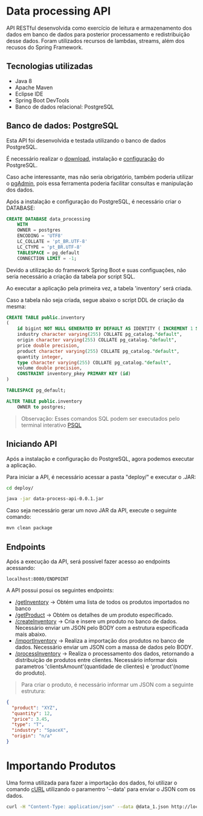 # Data processing API

API RESTful desenvolvida como exercício de leitura e armazenamento dos dados em banco de dados para posterior processamento e redistribuição desse dados.
Foram utilizados recursos de lambdas, streams, além dos recusos do Spring Framework.


## Tecnologias utilizadas

- Java 8
- Apache Maven
- Eclipse IDE
- Spring Boot DevTools
- Banco de dados relacional: PostgreSQL


## Banco de dados: PostgreSQL

Esta API foi desenvolvida e testada utilizando o banco de dados PostgreSQL.

É necessário realizar o [download](https://www.postgresql.org/download/), instalação e [configuração](https://medium.com/@thiago.reis/instalando-e-configurando-postgresql-no-ubuntu-86716cda5894) do PostgreSQL.

Caso ache interessante, mas não seria obrigatório, também poderia utilizar o [pgAdmin](https://www.pgadmin.org/download/), pois essa ferramenta poderia facilitar consultas e manipulação dos dados.


Após a instalação e configuração do PostgreSQL, é necessário criar o DATABASE:

```sql
CREATE DATABASE data_processing
    WITH 
    OWNER = postgres
    ENCODING = 'UTF8'
    LC_COLLATE = 'pt_BR.UTF-8'
    LC_CTYPE = 'pt_BR.UTF-8'
    TABLESPACE = pg_default
    CONNECTION LIMIT = -1;
```

Devido a utilização do framework Spring Boot e suas configuações, não seria necessário a criação da tabela por script SQL.
 
Ao executar a aplicação pela primeira vez, a tabela 'inventory' será criada.

Caso a tabela não seja criada, segue abaixo o script DDL de criação da mesma:

```sql
CREATE TABLE public.inventory
(
    id bigint NOT NULL GENERATED BY DEFAULT AS IDENTITY ( INCREMENT 1 START 1 MINVALUE 1 MAXVALUE 9223372036854775807 CACHE 1 ),
    industry character varying(255) COLLATE pg_catalog."default",
    origin character varying(255) COLLATE pg_catalog."default",
    price double precision,
    product character varying(255) COLLATE pg_catalog."default",
    quantity integer,
    type character varying(255) COLLATE pg_catalog."default",
    volume double precision,
    CONSTRAINT inventory_pkey PRIMARY KEY (id)
)

TABLESPACE pg_default;

ALTER TABLE public.inventory
    OWNER to postgres;
```

> Observação:
>    Esses comandos SQL podem ser executados pelo terminal interativo [PSQL](http://postgresguide.com/utilities/psql.html) 


## Iniciando API

Após a instalação e configuração do PostgreSQL, agora podemos executar a aplicação.

Para iniciar a API, é necessário acessar a pasta "deploy/" e executar o .JAR:

```sh
cd deploy/

java -jar data-process-api-0.0.1.jar

```
Caso seja necessário gerar um novo JAR da API, execute o seguinte comando:

```sh
mvn clean package
```

## Endpoints

Após a execução da API, será possível fazer acesso ao endpoints acessando:

```url
localhost:8080/ENDPOINT
```

A API possui posui os seguintes endpoints:


- [/getInventory](http://localhost:8080/getInventory) -> Obtém uma lista de todos os produtos importados no banco 
- [/getProduct](http://localhost:8080/getInventory?product=EMMS) -> Obtém os detalhes de um produto especificado.
- [/createInventory](http://localhost:8080/createInventory) -> Cria e insere um produto no banco de dados. Necessário enviar um JSON pelo BODY com a estrutura especificada mais abaixo.
- [/importInventory](http://localhost:8080/importInventory) -> Realiza a importação dos produtos no banco de dados. Necessário enviar um JSON com a massa de dados pelo BODY.
- [/processInventory](http://localhost:8080/processInventory?clientsAmount=2&product=EMMS) -> Realiza o processamento dos dados, retornando a distribuição de produtos entre clientes. Necessário informar dois parametros 'clientsAmount'(quantidade de clientes) e 'product'(nome do produto).

> Para criar o produto, é necessário informar um JSON com a seguinte estrutura:

```json
{
  "product": "XYZ",
  "quantity": 12,
  "price": 3.45,
  "type": "T",
  "industry": "SpaceX",
  "origin": "n/a"
}
```
    
    
# Importando Produtos

Uma forma utilizada para fazer a importação dos dados, foi utilizar o comando [cURL](https://curl.se/docs/manpage.html) utilizando o paramentro '--data' para enviar o JSON com os dados.


```sh
curl -H "Content-Type: application/json" --data @data_1.json http://localhost:8080/importInventory
```
